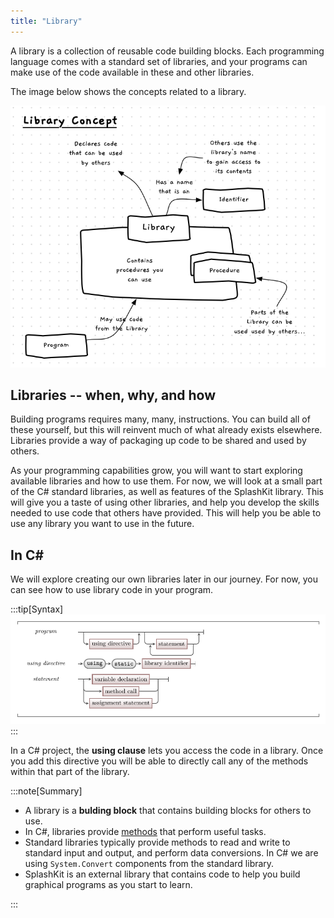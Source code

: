 ```yaml
---
title: "Library"
---
```


A library is a collection of reusable code building blocks. Each programming language comes with a standard set of libraries, and your programs can make use of the code available in these and other libraries.

The image below shows the concepts related to a library.

![A library contains code that can be used by your program](./images/library-concept.png "A library contains code that can be used by your program")

## Libraries -- when, why, and how

Building programs requires many, many, instructions. You can build all of these yourself, but this will reinvent much of what already exists elsewhere. Libraries provide a way of packaging up code to be shared and used by others.

As your programming capabilities grow, you will want to start exploring available libraries and how to use them. For now, we will look at a small part of the C# standard libraries, as well as features of the SplashKit library. This will give you a taste of using other libraries, and help you develop the skills needed to use code that others have provided. This will help you be able to use any library you want to use in the future.

## In C#

We will explore creating our own libraries later in our journey. For now, you can see how to use library code in your program.

:::tip[Syntax]
![The syntax for a C# program.](./images/program.png "The syntax for a C# program")
:::

In a C# project, the **using clause** lets you access the code in a library. Once you add this directive you will be able to directly call any of the methods within that part of the library.

:::note[Summary]

- A library is a **bulding block** that contains building blocks for others to use.
- In C#, libraries provide [methods](/book/part-1-instructions/1-sequence-and-data/2-trailside/02-method) that perform useful tasks.
- Standard libraries typically provide methods to read and write to standard input and output, and perform data conversions. In C# we are using `System.Convert` components from the standard library.
- SplashKit is an external library that contains code to help you build graphical programs as you start to learn.

:::
